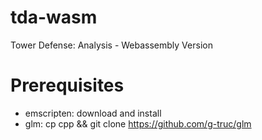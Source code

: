 # tda-wasm
Tower Defense: Analysis - Webassembly Version

# Prerequisites
- emscripten: download and install
- glm: cp cpp && git clone https://github.com/g-truc/glm

